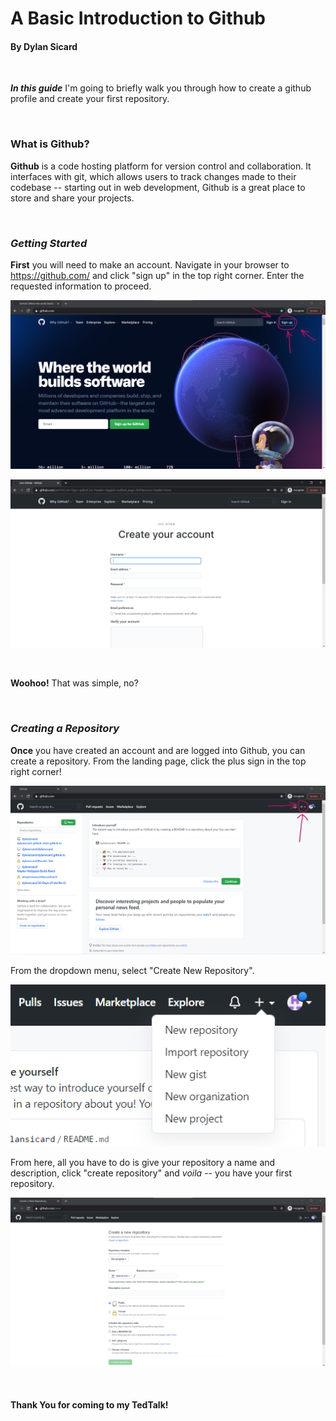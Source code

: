 # A Basic Introduction to Github
#### By Dylan Sicard
<br>

***In this guide*** I'm going to briefly walk you through how to create a github profile and create your first repository.

<br>

### **What is Github?**


**Github** is a code hosting platform for version control and collaboration. It interfaces with git, which allows users to track changes made to their codebase -- starting out in web development, Github is a great place to store and share your projects. 

<br>


### ***Getting Started***
**First** you will need to make an account. Navigate in your browser to https://github.com/ and click "sign up" in the top right corner. Enter the requested information to proceed.

![Github home screen](images/githubLanding.PNG)
<br>

![Github Create Account Page](images/createAccount.PNG)

<br>

**Woohoo!** That was simple, no?

<br>

### ***Creating a Repository***
**Once** you have created an account and are logged into Github, you can create a repository. From the landing page, click the plus sign in the top right corner!

![plus sign](images/plusSign.PNG)

From the dropdown menu, select "Create New Repository".

![drop down](images/dropdown.PNG)

From here, all you have to do is give your repository a name and description, click "create repository" and *voila* -- you have your first repository.

![repository creation](images/repositoryCreation.PNG)

<br>

#### **Thank You** for coming to my TedTalk!



